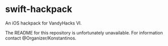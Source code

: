 # swift-hackpack
An iOS hackpack for VandyHacks VI.

The README for this repository is unfortunately unavailable. For information contact @Organizer/Konstantinos.
